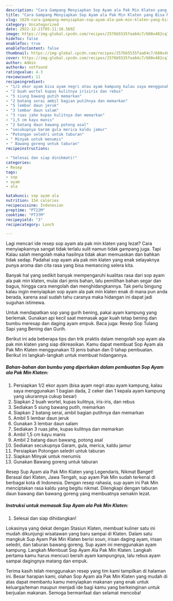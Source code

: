```yaml
---
description: "Cara Gampang Menyiapkan Sop Ayam ala Pak Min Klaten yang Bisa Manjain Lidah, Buat Buka Puasa Enak Banget"
title: "Cara Gampang Menyiapkan Sop Ayam ala Pak Min Klaten yang Bisa Manjain Lidah, Buat Buka Puasa Enak Banget"
slug: 1629-cara-gampang-menyiapkan-sop-ayam-ala-pak-min-klaten-yang-bisa-manjain-lidah-buat-buka-puasa-enak-banget
category: Uncategorized
date: 2022-12-21T05:11:18.569Z
image: https://img-global.cpcdn.com/recipes/2576b5535faa64c7/680x482cq70/sop-ayam-ala-pak-min-klaten-foto-resep-utama.jpg
hideToc: false
enableToc: true
enableTocContent: false
thumbnail: https://img-global.cpcdn.com/recipes/2576b5535faa64c7/680x482cq70/sop-ayam-ala-pak-min-klaten-foto-resep-utama.jpg
cover: https://img-global.cpcdn.com/recipes/2576b5535faa64c7/680x482cq70/sop-ayam-ala-pak-min-klaten-foto-resep-utama.jpg
author: Admin
authorAv: notfound
ratingvalue: 4.3
reviewcount: 11
recipeingredient:
- "1/2 ekor ayam bisa ayam negri atau ayam kampung kalau saya menggunakan 1 bagian dada 2 ceker dan 1 kepala ayam kampung yang ukurannya cukup besar"
- "2 buah wortel kupas kulitnya irisiris dan rebus"
- "5 siung bawang putih memarkan"
- "2 batang serai ambil bagian putihnya dan memarkan"
- "5 lembar daun jeruk"
- "3 lembar daun salam"
- "3 ruas jahe kupas kulitnya dan memarkan"
- "1,5 cm kayu manis"
- "2 batang daun bawang potong asal"
- "secukupnya Garam gula merica kaldu jamur"
- "Potongan seledri untuk taburan"
- " Minyak untuk menumis"
- " Bawang goreng untuk taburan"
recipeinstructions:

- "Selesai dan siap dinikmati!"
categories:
- Resep
tags:
- sop
- ayam
- ala

katakunci: sop ayam ala 
nutrition: 154 calories
recipecuisine: Indonesian
preptime: "PT22M"
cooktime: "PT37M"
recipeyield: "3"
recipecategory: Lunch

---
```



Lagi mencari ide resep sop ayam ala pak min klaten yang lezat? Cara menyiapkannya sangat tidak terlalu sulit namun tidak gampang juga. Tapi Kalau salah mengolah maka hasilnya tidak akan memuaskan dan bahkan tidak sedap. Padahal sop ayam ala pak min klaten yang enak selayaknya punya aroma dan cita rasa yang bisa memancing selera kita.


Banyak hal yang sedikit banyak mempengaruhi kualitas rasa dari sop ayam ala pak min klaten, mulai dari jenis bahan, lalu pemilihan bahan segar dan bagus, hingga cara mengolah dan menghidangkannya. Tak perlu bingung kalau ingin menyiapkan sop ayam ala pak min klaten enak di mana pun anda berada, karena asal sudah tahu caranya maka hidangan ini dapat jadi suguhan istimewa.

Untuk mendapatkan sop yang gurih bening, pakai ayam kampung yang berlemak. Gunakan api kecil saat memasak agar kuah tetap bening dan bumbu meresap dan daging ayam empuk. Baca juga: Resep Sop Tulang Sapi yang Bening dan Gurih.


Berikut ini ada beberapa tips dan trik praktis dalam mengolah sop ayam ala pak min klaten yang siap dikreasikan. Kamu dapat membuat Sop Ayam ala Pak Min Klaten menggunakan 13 jenis bahan dan 0 tahap pembuatan. Berikut ini langkah-langkah untuk membuat hidangannya.

<!--inarticleads1-->

##### Bahan-bahan dan bumbu yang diperlukan dalam pembuatan Sop Ayam ala Pak Min Klaten:

1. Persiapkan 1/2 ekor ayam (bisa ayam negri atau ayam kampung, kalau saya menggunakan 1 bagian dada, 2 ceker dan 1 kepala ayam kampung yang ukurannya cukup besar)
1. Siapkan 2 buah wortel, kupas kulitnya, iris-iris, dan rebus
1. Sediakan 5 siung bawang putih, memarkan
1. Siapkan 2 batang serai, ambil bagian putihnya dan memarkan
1. Ambil 5 lembar daun jeruk
1. Gunakan 3 lembar daun salam
1. Sediakan 3 ruas jahe, kupas kulitnya dan memarkan
1. Ambil 1,5 cm kayu manis
1. Ambil 2 batang daun bawang, potong asal
1. Sediakan secukupnya Garam, gula, merica, kaldu jamur
1. Persiapkan Potongan seledri untuk taburan
1. Siapkan  Minyak untuk menumis
1. Gunakan  Bawang goreng untuk taburan


Resep Sup Ayam ala Pak Min Klaten yang Legendaris, Nikmat Banget! Berasal dari Klaten, Jawa Tengah, sup ayam Pak Min sudah terkenal di berbagai kota di Indonesia. Dengan resep rahasia, sup ayam ini Pak Min menciptakan rasa kaldu yang begitu nikmat. Dilengkapi dengan taburan daun bawang dan bawang goreng yang membuatnya semakin lezat. 

<!--inarticleads2-->

##### Instruksi untuk memasak Sop Ayam ala Pak Min Klaten:


1. Selesai dan siap dihidangkan!

Lokasinya yang dekat dengan Stasiun Klaten, membuat kuliner satu ini mudah dikunjungi wisatawan yang baru sampai di Klaten. Dalam satu mangkuk Sup Ayam Pak Min Klaten berisi soun, irisan daging ayam, irisan seledri, dan taburan bawang goreng. Sup ayam ini menggunakan ayam kampung. Langkah Membuat Sop Ayam Ala Pak Min Klaten. Langkah pertama kamu harus mencuci bersih ayam kampungnya, lalu rebus ayam sampai dagingnya matang dan empuk. 

Terima kasih telah menggunakan resep yang tim kami tampilkan di halaman ini. Besar harapan kami, olahan Sop Ayam ala Pak Min Klaten yang mudah di atas dapat membantu kamu menyiapkan makanan yang enak untuk keluarga/teman maupun menjadi ide bagi kamu yang berkeinginan untuk berjualan makanan. Semoga bermanfaat dan selamat mencoba!
